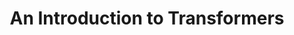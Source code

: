 ---
title: "An Introduction to Transformers"
link: https://arxiv.org/abs/2304.10557
year: "2023"
type: "Preprint"
authors: "Turner"
---
